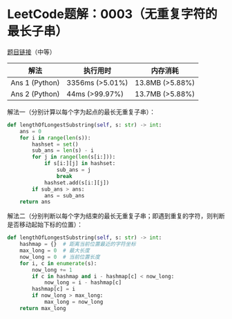 # LeetCode题解：0003（无重复字符的最长子串）

[题目链接](https://leetcode-cn.com/problems/add-two-numbers/)（中等）

| 解法           | 执行用时        | 内存消耗        |
| -------------- | --------------- | --------------- |
| Ans 1 (Python) | 3356ms (>5.01%) | 13.8MB (>5.88%) |
| Ans 2 (Python) | 44ms (>99.97%)  | 13.7MB (>5.88%) |

解法一（分别计算以每个字为起点的最长无重复子串）：

```python
def lengthOfLongestSubstring(self, s: str) -> int:
    ans = 0
    for i in range(len(s)):
        hashset = set()
        sub_ans = len(s) - i
        for j in range(len(s[i:])):
            if s[i:][j] in hashset:
                sub_ans = j
                break
            hashset.add(s[i:][j])
        if sub_ans > ans:
            ans = sub_ans
    return ans
```

解法二（分别判断以每个字为结束的最长无重复子串；即遇到重复的字符，则判断是否移动起始下标的位置）：

```python
def lengthOfLongestSubstring(self, s: str) -> int:
    hashmap = {}  # 距离当前位置最近的字符坐标
    max_long = 0  # 最大长度
    now_long = 0  # 当前位置长度
    for i, c in enumerate(s):
        now_long += 1
        if c in hashmap and i - hashmap[c] < now_long:
            now_long = i - hashmap[c]
        hashmap[c] = i
        if now_long > max_long:
            max_long = now_long
    return max_long
```

